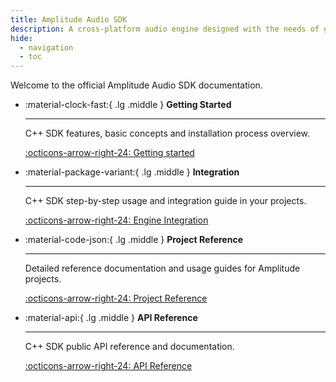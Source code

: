 ```yaml
---
title: Amplitude Audio SDK
description: A cross-platform audio engine designed with the needs of games in mind.
hide:
  - navigation
  - toc
---
```


Welcome to the official Amplitude Audio SDK documentation.

<div class="grid cards" markdown>

-   :material-clock-fast:{ .lg .middle } __Getting Started__

    ---

    C++ SDK features, basic concepts and installation process overview.

    [:octicons-arrow-right-24: Getting started](getting-started)

-   :material-package-variant:{ .lg .middle } __Integration__

    ---

    C++ SDK step-by-step usage and integration guide in your projects.

    [:octicons-arrow-right-24: Engine Integration](integration)

-   :material-code-json:{ .lg .middle } __Project Reference__

    ---

    Detailed reference documentation and usage guides for Amplitude projects.

    [:octicons-arrow-right-24: Project Reference](project)

-   :material-api:{ .lg .middle } __API Reference__

    ---

    C++ SDK public API reference and documentation.

    [:octicons-arrow-right-24: API Reference](api)

</div>